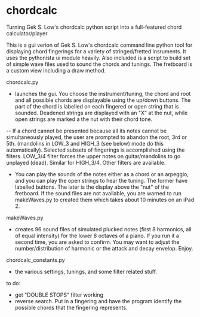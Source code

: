 chordcalc
=========

Turning  Gek S. Low's chordcalc python script into a full-featured chord calculator/player 


This is a gui verion of Gek S. Low's chordcalc command line python tool for displaying chord fingerings for a variety of stringed/fretted insruments.  It uses the pythonista ui module heavily.  Also incluided is a script to build set of simple wave files used to sound the chords and tunings. The fretboard is a custom view including a draw method.

chordcalc.py

- launches the gui.  You choose the instrument/tuning, the chord and root and all possible chords are displayable using the up/down buttons.   The part of the chord is labelled on each fingered or open string that is sounded.  Deadened strings are displayed with an "X" at the nut, while open strings are marked a the nut with their chord tone.  

-- If a chord cannot be presented because all its notes cannot be simultaneously played, the user are prompted to abandon the root, 3rd or 5th.  (mandolins in LOW_3 and HIGH_3 (see below) mode do this automatically).  Selected subsets of fingerings is accomplished using the filters.  LOW_3/4 filter forces the upper notes on guitar/mandolins to go  unplayed (dead).  Similar for HIGH_3/4.   Other filters are available.

- You can play the sounds of the notes either as a chord or an arpeggio, and you can play the open strings to hear the tuning.  The former have labelled buttons.  The later is the display above the "nut" of the fretboard.  If the sound files are not available, you are warned to run makeWaves.py to created them which takes about 10 minutes on an iPad 2.  

makeWaves.py

- creates 96 sound files of simulated plucked notes (first 8 harmonics, all of equal intensity) for the lower 8 octaves of a piano.  If you run it a second time, you are asked to confirm.  You may want to adjust the number/distribution of harmonic or the attack and decay envelop.  Enjoy.

chordcalc_constants.py

- the various settings, tunings, and some filter related stuff.

to do:

- get "DOUBLE STOPS" filter working
- reverse search.  Put in a fingering and have the program identify the possible chords that the fingering represents.
